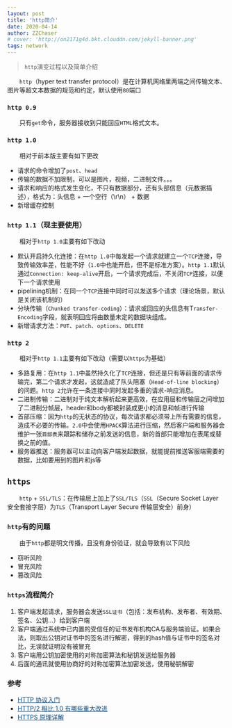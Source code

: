 ```yaml
---
layout: post
title: 'http简介'
date: 2020-04-14
author: ZZChaser
# cover: 'http://on2171g4d.bkt.clouddn.com/jekyll-banner.png'
tags: network
---
```


> `http`演变过程以及简单介绍

&emsp;&emsp;`http`（hyper text transfer protocol）是在计算机网络里两端之间传输文本、图片等超文本数据的规范和约定，默认使用`80`端口
### `http 0.9`
&emsp;&emsp;只有`get`命令，服务器接收到只能回应`HTML`格式文本。

### `http 1.0`
&emsp;&emsp;相对于前本版主要有如下更改
* 请求的命令增加了`post`、`head`
* 传输的数据不加限制，可以是图片，视频，二进制文件。。。
* 请求和响应的格式发生变化，不只有数据部分，还有头部信息（元数据描述），格式为：头信息 + 一个空行（\r\n） + 数据
* 新增缓存控制

### `http 1.1`（现主要使用）
&emsp;&emsp;相对于`http 1.0`主要有如下改动
* 默认开启持久化连接：在`http 1.0`中每发起一个请求就建立一个`TCP`连接，导致传输效率差，性能不好（`1.0`中也能开启，但不是标准方案）。`http 1.1`默认通过`Connection: keep-alive`开启，一个请求完成后，不关闭`TCP`连接，以便下一个请求使用
* pipelining机制：在同一个`TCP`连接中同时可以发送多个请求（理论场景，默认是关闭该机制的）
* 分块传输（`Chunked transfer-coding`）：请求或回应的头信息有T`ransfer-Encoding`字段，就表明回应将由数量未定的数据块组成。
* 新增请求方法：`PUT`、`patch`、`options`、`DELETE`

### `http 2`
&emsp;&emsp;相对于`http 1.1`主要有如下改动（需要以`https`为基础）
* 多路复用：在`http 1.1`中虽然持久化了`TCP`连接，但还是只有等前面的请求传输完，第二个请求才发起，这就造成了队头阻塞（`Head-of-line blocking`）的问题。`http 2`允许在一条连接中同时发起多重的请求-响应消息。
* 二进制传输：二进制对于纯文本解析起来更高效，在应用层和传输层之间增加了二进制分帧层，header和body都被封装成更小的消息和帧进行传输
* 首部压缩：因为`http`的无状态的协议，每次请求都必须带上所有需要的信息，造成不必要的传输。`2.0`中会使用`HPACK`算法进行压缩，然后客户端和服务器会维护一张`首部表`来跟踪和储存之前发送的信息，新的首部只能增加在表尾或替换之前的值。
* 服务器推送：服务器可以主动向客户端发起数据，就能提前推送客服端需要的数据，比如要用到的图片和js等

## `https`
&emsp;&emsp;`http` + `SSL/TLS`：在传输层上加上了`SSL/TLS`（`SSL`（Secure Socket Layer 安全套接字层）为`TLS`（Transport Layer Secure 传输层安全）前身）

### `http`有的问题
&emsp;&emsp;由于`http`都是明文传播，且没有身份验证，就会导致有以下风险
* 窃听风险
* 冒充风险
* 篡改风险

### `https`流程简介
1. 客户端发起请求，服务器会发送`SSL证书`（包括：发布机构、发布者、有效期、签名、公钥...）给到客户端
2. 客户端通过系统中已内置的受信任的证书发布机构CA与服务端验证。如果合法，则取出公钥对证书中的签名进行解密，得到的hash值与证书中的签名对比，无误就证明没有被冒充
3. 客户端用公钥加密使用的对称加密算法和秘钥发送给服务器
4. 后面的通讯就使用协商好的对称加密算法加密发送，使用秘钥解密

### 参考
* <a style='color:#0A497B' href='http://www.ruanyifeng.com/blog/2016/08/http.html' target='_blank'>HTTP 协议入门</a>
* <a style='color:#0A497B' href='https://www.zhihu.com/question/34074946/answer/75364178' target='_blank'>HTTP/2 相比 1.0 有哪些重大改进</a>
* <a style='color:#0A497B' href='https://zhuanlan.zhihu.com/p/27395037' target='_blank'>HTTPS 原理详解</a>
